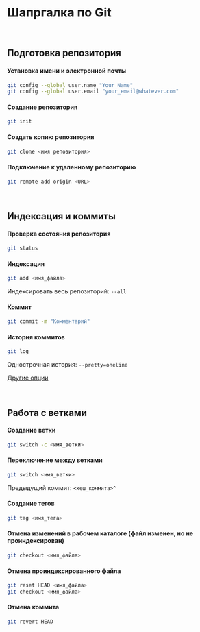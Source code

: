 # Шапргалка по Git

<br />

## Подготовка репозитория

#### Установка имени и электронной почты
```bash
git config --global user.name "Your Name"
git config --global user.email "your_email@whatever.com"
```
#### Создание репозитория
```bash
git init
```

#### Создать копию репозитория
```bash
git clone <имя репозитория>
```

#### Подключение к удаленному репозиторию
```bash
git remote add origin <URL>
```

<br />

## Индексация и коммиты

#### Проверка состояния репозитория
```bash
git status
```

#### Индексация
```bash
git add <имя_файла>
```
Индексировать весь репозиторий: `--all`

#### Коммит
```bash
git commit -m "Комментарий"
```

#### История коммитов
```bash
git log
```
Однострочная история: `--pretty=oneline`

[Другие опции](https://git-scm.com/docs/git-log)

<br />

## Работа с ветками

#### Создание ветки
```bash
git switch -c <имя_ветки>
```

#### Переключение между ветками
```bash
git switch <имя_ветки>
```
Предыдущий коммит: `<хеш_коммита>^`

#### Создание тегов
```bash
git tag <имя_тега>
```

#### Отмена изменений в рабочем каталоге (файл изменен, но не проиндексирован)
```bash
git checkout <имя_файла>
```

#### Отмена проиндексированного файла
```bash
git reset HEAD <имя_файла>
git checkout <имя_файла>
```

#### Отмена коммита
```bash
git revert HEAD
```

